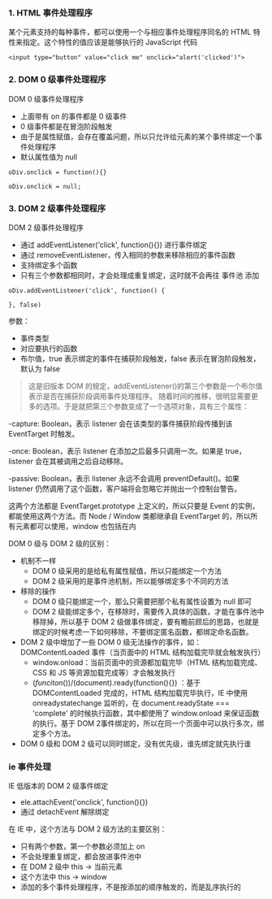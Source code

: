 ### 1. HTML 事件处理程序

某个元素支持的每种事件，都可以使用一个与相应事件处理程序同名的 HTML 特性来指定。这个特性的值应该是能够执行的 JavaScript 代码
```
<input type="button" value="click me" onclick="alert('clicked')">
```

### 2. DOM 0 级事件处理程序
DOM 0 级事件处理程序

- 上面带有 on 的事件都是 0 级事件
- 0 级事件都是在冒泡阶段触发
- 由于是属性赋值，会存在覆盖问题，所以只允许给元素的某个事件绑定一个事件处理程序
- 默认属性值为 null

```
oDiv.onclick = function(){}

oDiv.onclick = null;
```

### 3. DOM 2 级事件处理程序

DOM 2 级事件处理程序
- 通过 addEventListener('click', function(){}) 进行事件绑定
- 通过 removeEventListener，传入相同的参数来移除相应的事件函数
- 支持绑定多个函数
- 只有三个参数都相同时，才会处理成重复绑定，这时就不会再往 事件池 添加
```
oDiv.addEventListener('click', function() {
  
}, false)
```
参数：

- 事件类型
- 对应要执行的函数
- 布尔值，true 表示绑定的事件在捕获阶段触发，false 表示在冒泡阶段触发，默认为 false

> 这是旧版本 DOM 的规定，addEventListener()的第三个参数是一个布尔值表示是否在捕获阶段调用事件处理程序。
随着时间的推移，很明显需要更多的选项。于是就把第三个参数变成了一个选项对象，具有三个属性：

-capture:  Boolean，表示 listener 会在该类型的事件捕获阶段传播到该 EventTarget 时触发。

-once:  Boolean，表示 listener 在添加之后最多只调用一次。如果是 true， listener 会在其被调用之后自动移除。

-passive: Boolean，表示 listener 永远不会调用 preventDefault()。如果 listener 仍然调用了这个函数，客户端将会忽略它并抛出一个控制台警告。

这两个方法都是 EventTarget.prototype 上定义的，所以只要是 Event 的实例，都能使用这两个方法。而 Node / Window 类都继承自 EventTarget 的，所以所有元素都可以使用，window 也包括在内


DOM 0 级与 DOM 2 级的区别：
- 机制不一样
    - DOM 0 级采用的是给私有属性赋值，所以只能绑定一个方法
    - DOM 2 级采用的是事件池机制，所以能够绑定多个不同的方法
- 移除的操作
    - DOM 0 级只能绑定一个，那么只需要把那个私有属性设置为 null 即可
    - DOM 2 级能绑定多个，在移除时，需要传入具体的函数，才能在事件池中移除掉，所以基于 DOM 2 级做事件绑定，要有瞻前顾后的思路，也就是绑定的时候考虑一下如何移除，不要绑定匿名函数，都绑定命名函数。
- DOM 2 级中增加了一些 DOM 0 级无法操作的事件，如：DOMContentLoaded 事件（当页面中的 HTML 结构加载完毕就会触发执行）
    - window.onload：当前页面中的资源都加载完毕（HTML 结构加载完成、CSS 和 JS 等资源加载完成等）才会触发执行
    - $(funciton(){})/$(document).ready(function(){}) ：基于 DOMContentLoaded 完成的，HTML 结构加载完毕执行，IE 中使用 onreadystatechange 监听的，在 document.readyState === 'complete' 的时候执行函数，其中都使用了 window.onload 来保证函数的执行。基于 DOM 2事件绑定的，所以在同一个页面中可以执行多次，绑定多个方法。
- DOM 0 级和 DOM 2 级可以同时绑定，没有优先级，谁先绑定就先执行谁

### ie 事件处理

IE 低版本的 DOM 2 级事件绑定
- ele.attachEvent('onclick', function(){})
- 通过 detachEvent 解除绑定

在 IE 中，这个方法与 DOM 2 级方法的主要区别：

- 只有两个参数，第一个参数必须加上 on
- 不会处理重复绑定，都会放进事件池中
- 在 DOM 2 级中 this -> 当前元素
- 这个方法中 this -> window
- 添加的多个事件处理程序，不是按添加的顺序触发的，而是乱序执行的